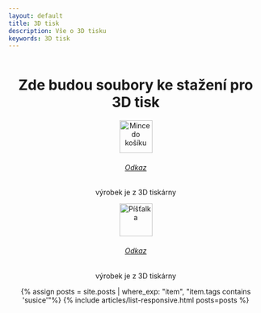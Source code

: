 ```yaml
---
layout: default
title: 3D tisk
description: Vše o 3D tisku
keywords: 3D tisk
---
```



<div class="row">
  <div class="columns">
    <div class="o-section">
      <div class="o-section-inner">
          <header class="c-page-header">
            <h1 itemprop="headline" class="c-page-title">Zde budou soubory ke stažení pro 3D tisk</h1>
            <div class="large-6 column">
  <div class="media-object">
      <div class="media-object-section">
        <div class="thumbnail">
          <img style="height: 65px;" src= "{{ '/assets/img/kosik.jpg' }}" alt="Mince do košíku">
        </div>
      </div>
      <div class="media-object-section main-section">
        <h6><a href="{{ '/lide/miroslav-masek/'}}">Odkaz</a></h6>
        <p>výrobek je z 3D tiskárny</p>
      </div>
    </div>
    <div class="media-object">
      <div class="media-object-section">
        <div class="thumbnail" >
          <img style="height: 65px;" src= "{{ '/assets/img/pistalka.jpg' }}" alt="Píšťalka">
        </div>
       </div>
      <div class="media-object-section main-section">
        <h6><a href="{{ '/lide/lukas-barton/'  }}">Odkaz</a></h6>
        <p>výrobek je z 3D tiskárny</p>
             {% assign posts = site.posts | where_exp: "item", "item.tags contains 'susice'"%}
          {% include articles/list-responsive.html posts=posts %}
      </div>
    </div>
  </div>
</div>

